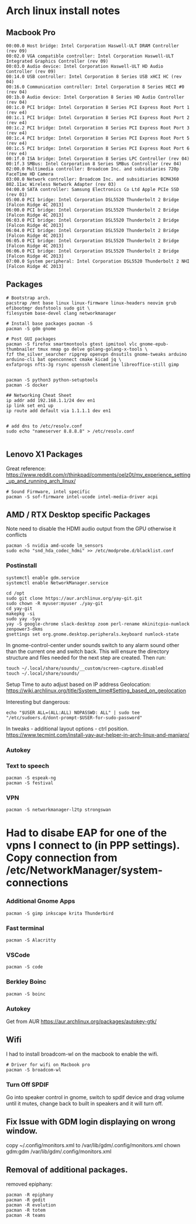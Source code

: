 # Arch linux install notes


## Macbook Pro
```
00:00.0 Host bridge: Intel Corporation Haswell-ULT DRAM Controller (rev 09)
00:02.0 VGA compatible controller: Intel Corporation Haswell-ULT Integrated Graphics Controller (rev 09)
00:03.0 Audio device: Intel Corporation Haswell-ULT HD Audio Controller (rev 09)
00:14.0 USB controller: Intel Corporation 8 Series USB xHCI HC (rev 04)
00:16.0 Communication controller: Intel Corporation 8 Series HECI #0 (rev 04)
00:1b.0 Audio device: Intel Corporation 8 Series HD Audio Controller (rev 04)
00:1c.0 PCI bridge: Intel Corporation 8 Series PCI Express Root Port 1 (rev e4)
00:1c.1 PCI bridge: Intel Corporation 8 Series PCI Express Root Port 2 (rev e4)
00:1c.2 PCI bridge: Intel Corporation 8 Series PCI Express Root Port 3 (rev e4)
00:1c.4 PCI bridge: Intel Corporation 8 Series PCI Express Root Port 5 (rev e4)
00:1c.5 PCI bridge: Intel Corporation 8 Series PCI Express Root Port 6 (rev e4)
00:1f.0 ISA bridge: Intel Corporation 8 Series LPC Controller (rev 04)
00:1f.3 SMBus: Intel Corporation 8 Series SMBus Controller (rev 04)
02:00.0 Multimedia controller: Broadcom Inc. and subsidiaries 720p FaceTime HD Camera
03:00.0 Network controller: Broadcom Inc. and subsidiaries BCM4360 802.11ac Wireless Network Adapter (rev 03)
04:00.0 SATA controller: Samsung Electronics Co Ltd Apple PCIe SSD (rev 01)
05:00.0 PCI bridge: Intel Corporation DSL5520 Thunderbolt 2 Bridge [Falcon Ridge 4C 2013]
06:00.0 PCI bridge: Intel Corporation DSL5520 Thunderbolt 2 Bridge [Falcon Ridge 4C 2013]
06:03.0 PCI bridge: Intel Corporation DSL5520 Thunderbolt 2 Bridge [Falcon Ridge 4C 2013]
06:04.0 PCI bridge: Intel Corporation DSL5520 Thunderbolt 2 Bridge [Falcon Ridge 4C 2013]
06:05.0 PCI bridge: Intel Corporation DSL5520 Thunderbolt 2 Bridge [Falcon Ridge 4C 2013]
06:06.0 PCI bridge: Intel Corporation DSL5520 Thunderbolt 2 Bridge [Falcon Ridge 4C 2013]
07:00.0 System peripheral: Intel Corporation DSL5520 Thunderbolt 2 NHI [Falcon Ridge 4C 2013]
```



## Packages
```
# Bootstrap arch.
pacstrap /mnt base linux linux-firmware linux-headers neovim grub efibootmgr dosfstools sudo git \
filesystem base-devel clang networkmanager

# Install base packages pacman -S 
pacman -S gdm gnome

# Post GUI packages
pacman -S firefox smartmontools gtest ipmitool vlc gnome-epub-thumbnailer tmux nmap go delve golang-golang-x-tools \
fzf the_silver_searcher ripgrep openvpn dnsutils gnome-tweaks arduino arduino-cli bat openconnect cmake kicad jq \
exfatprogs nfts-3g rsync openssh clementine libreoffice-still gimp


pacman -S python3 python-setuptools
pacman -S docker

## Networking Cheat Sheet
ip addr add 192.168.1.1/24 dev en1
ip link set en1 up
ip route add default via 1.1.1.1 dev en1


# add dns to /etc/resolv.conf
sudo echo "nameserver 8.8.8.8" > /etc/resolv.conf


```
## Lenovo X1 Packages
Great reference: https://www.reddit.com/r/thinkpad/comments/oelz0t/my_experience_setting_up_and_running_arch_linux/


```
# Sound Firmware, intel specific
pacman -S sof-firmware intel-ucode intel-media-driver acpi
```

## AMD / RTX Desktop specific Packages

Note need to disable the HDMI audio output from the GPU otherwise it conflicts 
```
pacman -S nvidia amd-ucode lm_sensors
sudo echo "snd_hda_codec_hdmi" >> /etc/modprobe.d/blacklist.conf
```


### Postinstall
```
systemctl enable gdm.service
systemctl enable NetworkManager.service

cd /opt
sudo git clone https://aur.archlinux.org/yay-git.git
sudo chown -R myuser:myuser ./yay-git
cd yay-git
makepkg -si
sudo yay -Syu
yay -S google-chrome slack-desktop zoom perl-rename mkinitcpio-numlock zenpower3-dkms
gsettings set org.gnome.desktop.peripherals.keyboard numlock-state

```
In gnome-control-center under sounds switch to any alarm sound other than the current one and switch back. This will ensure the directory structure and files needed for the next step are created. Then run:
```
touch ~/.local/share/sounds/__custom/screen-capture.disabled
touch ~/.local/share/sounds/
```

Setup Time to auto adjust based on IP address Geolocation:
https://wiki.archlinux.org/title/System_time#Setting_based_on_geolocation 

Interesting but dangerous:
```
echo "$USER ALL=(ALL:ALL) NOPASSWD: ALL" | sudo tee "/etc/sudoers.d/dont-prompt-$USER-for-sudo-password"
```


In tweaks - additional layout options - ctrl position.
https://www.tecmint.com/install-yay-aur-helper-in-arch-linux-and-manjaro/

### Autokey

### Text to speech
```
pacman -S espeak-ng
pacman -S festival
```
### VPN
```
pacman -S networkmanager-l2tp strongswan
```
# Had to disabe EAP for one of the vpns I connect to (in PPP settings). Copy connection from /etc/NetworkManager/system-connections

### Additional Gnome Apps
```
pacman -S gimp inkscape krita Thunderbird
```

### Fast terminal
```
pacman -S Alacritty
```

### VSCode
```
pacman -S code
```
### Berkley Boinc
```
pacman -S boinc
```
### Autokey
Get from AUR https://aur.archlinux.org/packages/autokey-gtk/
## Wifi
I had to install broadcom-wl on the macbook to enable the wifi. 
```
# Driver for wifi on Macbook pro
pacman -S broadcom-wl
```

### Turn Off SPDIF
Go into speaker control in gnome, switch to spdif device and drag volume until it mutes, change back to built in speakers and it will turn off.

## Fix Issue with GDM login displaying on wrong window.
copy ~/.config/monitors.xml to /var/lib/gdm/.config/monitors.xml
chown gdm:gdm /var/lib/gdm/.config/monitors.xml



## Removal of additional packages.
removed epiphany:
```
pacman -R epiphany
pacman -R gedit
pacman -R evolution
pacman -R totem
pacman -R teams

```
